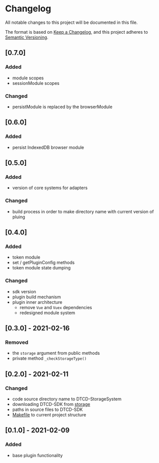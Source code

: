 # Changelog

All notable changes to this project will be documented in this file.

The format is based on [Keep a Changelog](https://keepachangelog.com/en/1.0.0/),
and this project adheres to [Semantic Versioning](https://semver.org/spec/v2.0.0.html).

## [0.7.0]

### Added

- module scopes
- sessionModule scopes

### Changed

- persistModule is replaced by the browserModule

## [0.6.0]

### Added

- persist IndexedDB browser module

## [0.5.0]

### Added

- version of core systems for adapters

### Changed

- build process in order to make directory name with current version of pluing

## [0.4.0]

### Added

- token module
- set / getPluginConfig methods
- token module state dumping

### Changed

- sdk version
- plugin build mechanism
- plugin inner architecture
  - remove `Vue` and `Vuex` dependencies
  - redesigned module system

## [0.3.0] - 2021-02-16

### Removed

- the `storage` argument from public methods
- private method `_checkStorageType()`

## [0.2.0] - 2021-02-11

### Changed

- code source directory name to DTCD-StorageSystem
- downloading DTCD-SDK from [storage](http://storage.dev.isgneuro.com)
- paths in source files to DTCD-SDK
- [Makefile](Makefile) to current project structure

## [0.1.0] - 2021-02-09

### Added

- base plugin functionality
